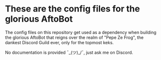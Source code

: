 # These are the config files for the glorious AftoBot
The config files on this repository get used as a dependency when building the glorious AftoBot that reigns over the realm of "Pepe Ze Frog", the dankest Discord Guild ever, only for the topmost keks.

No documentation is provided ¯\_(ツ)_/¯, just ask me on Discord.
